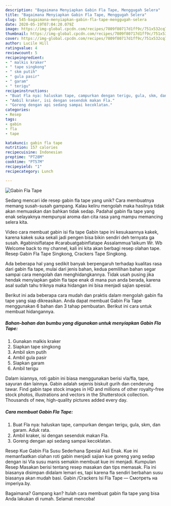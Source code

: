 ```yaml
---
description: "Bagaimana Menyiapkan Gabin Fla Tape, Menggugah Selera"
title: "Bagaimana Menyiapkan Gabin Fla Tape, Menggugah Selera"
slug: 545-bagaimana-menyiapkan-gabin-fla-tape-menggugah-selera
date: 2020-05-19T07:04:20.079Z
image: https://img-global.cpcdn.com/recipes/7809f80717d1ff9c/751x532cq70/gabin-fla-tape-foto-resep-utama.jpg
thumbnail: https://img-global.cpcdn.com/recipes/7809f80717d1ff9c/751x532cq70/gabin-fla-tape-foto-resep-utama.jpg
cover: https://img-global.cpcdn.com/recipes/7809f80717d1ff9c/751x532cq70/gabin-fla-tape-foto-resep-utama.jpg
author: Lucile Hill
ratingvalue: 4
reviewcount: 5
recipeingredient:
- " malkis kraker"
- " tape singkong"
- " skm putih"
- " gula pasir"
- " garam"
- " terigu"
recipeinstructions:
- "Buat Fla nya: haluskan tape, campurkan dengan terigu, gula, skm, dan garam. Aduk rata."
- "Ambil kraker, isi dengan sesendok makan Fla."
- "Goreng dengan api sedang sampai kecoklatan."
categories:
- Resep
tags:
- gabin
- fla
- tape

katakunci: gabin fla tape 
nutrition: 157 calories
recipecuisine: Indonesian
preptime: "PT28M"
cooktime: "PT57M"
recipeyield: "1"
recipecategory: Lunch

---
```



![Gabin Fla Tape](https://img-global.cpcdn.com/recipes/7809f80717d1ff9c/751x532cq70/gabin-fla-tape-foto-resep-utama.jpg)

Sedang mencari ide resep gabin fla tape yang unik? Cara membuatnya memang susah-susah gampang. Kalau keliru mengolah maka hasilnya tidak akan memuaskan dan bahkan tidak sedap. Padahal gabin fla tape yang enak selayaknya mempunyai aroma dan cita rasa yang mampu memancing selera kita.

Video cara membuat gabin isi fla tape Gabin tape ini kesukaannya kakek, karena kakek suka sekali jadi pengen bisa bikin sendiri deh ternyata ga susah. #gabinisiflatape #carabuatgabinflatape Assalammua&#39;laikum Wr. Wb Welcome back to my channel, kali ini kita akan berbagi resep olahan tape. Resep Gabin Fla Tape Singkong, Crackers Tape Singkong.

Ada beberapa hal yang sedikit banyak berpengaruh terhadap kualitas rasa dari gabin fla tape, mulai dari jenis bahan, kedua pemilihan bahan segar sampai cara mengolah dan menghidangkannya. Tidak usah pusing jika hendak menyiapkan gabin fla tape enak di mana pun anda berada, karena asal sudah tahu triknya maka hidangan ini bisa menjadi sajian spesial.


Berikut ini ada beberapa cara mudah dan praktis dalam mengolah gabin fla tape yang siap dikreasikan. Anda dapat membuat Gabin Fla Tape menggunakan 6 bahan dan 3 tahap pembuatan. Berikut ini cara untuk membuat hidangannya.

<!--inarticleads1-->

##### Bahan-bahan dan bumbu yang digunakan untuk menyiapkan Gabin Fla Tape:

1. Gunakan  malkis kraker
1. Siapkan  tape singkong
1. Ambil  skm putih
1. Ambil  gula pasir
1. Siapkan  garam
1. Ambil  terigu


Dalam isiannya, roti gabin ini biasa menggunakan berisi vla/fla, tape, sayuran dan lainnya. Gabin adalah sejenis biskuit gurih dan cenderung tawar. Find gabin tape stock images in HD and millions of other royalty-free stock photos, illustrations and vectors in the Shutterstock collection. Thousands of new, high-quality pictures added every day. 

<!--inarticleads2-->

##### Cara membuat Gabin Fla Tape:

1. Buat Fla nya: haluskan tape, campurkan dengan terigu, gula, skm, dan garam. Aduk rata.
1. Ambil kraker, isi dengan sesendok makan Fla.
1. Goreng dengan api sedang sampai kecoklatan.


Resep Kue Gabin Fla Susu Sederhana Spesial Asli Enak. Kue ini memanfaatkan olahan roti gabin menjadi sajian kue goreng yang sedap dengan isi Vla susu manis semakin membuat kue ini menjadi. Kumpulan Resep Masakan berisi tentang resep masakan dan tips memasak. Fla ini biasanya disimpan didalam lemari es, tapi karena fla sendiri berbahan susu biasanya akan mudah basi. Gabin /Crackers Isi Fla Tape — Смотреть на imperiya.by. 

Bagaimana? Gampang kan? Itulah cara membuat gabin fla tape yang bisa Anda lakukan di rumah. Selamat mencoba!
